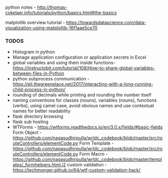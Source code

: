 python notes -  http://thomas-cokelaer.info/tutorials/python/basics.html#the-basics

matplotlib overview tutorial - https://towardsdatascience.com/data-visualization-using-matplotlib-16f1aae5ce70


### TODOS
* Histogram in python
* Manage application configuration or application secrets in Excel  
* global variables and using them inside functions- https://instructobit.com/tutorial/108/How-to-share-global-variables-between-files-in-Python
* python subprocess communication - https://eli.thegreenplace.net/2017/interacting-with-a-long-running-child-process-in-python/
* rounding of decimals while printing and rounding the number itself
* naming conventions for classes (nouns), variables (nouns), functions (verbs), using camel case, avoid obvious names and use contextual names for better readability
* flask directory browsing
* flask sub hosting
* WTForms - https://wtforms.readthedocs.io/en/3.0.x/fields/#basic-fields
Form Object - https://github.com/nagasudhirpulla/wrldc_codebook/blob/master/src/routeControllers/elementCode.py
Form Template - https://github.com/nagasudhirpulla/wrldc_codebook/blob/master/src/routeControllers/elementCode.py
Form Macro - https://github.com/nagasudhirpulla/wrldc_codebook/blob/master/templates/_formhelpers.html.j2
custom validation - https://techmonger.github.io/64/wtf-custom-validation-hack/



<!--stackedit_data:
eyJoaXN0b3J5IjpbLTM2MTcyOTMyMywxNTg0ODI4MDE2LDIxMj
MyMzAxMjMsNzY2MTk1NjA1LDEzNDI2Nzc3NjEsLTk1MjgwOTU5
OCw0Nzk3NzMyMzUsLTYxMzU1NzE5NCwtOTI3NTMyNDkxLDc5NT
c2MzMzNSwtNjU2NzM3OTk3LC0xNjMyMzkyMDg3LC0yMjk2Mjk1
NTcsMTkyNDI2Mzk4OCwxMzkxMzk0MDYwLDEyNTgyODYyMzcsLT
g5MDIzOTEwMCwtMTE0NDkxMTQzNywtMzY0NTg4MTM2LC0xNjA3
NTU2NDY4XX0=
-->